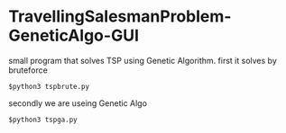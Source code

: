 # TravellingSalesmanProblem-GeneticAlgo-GUI

small program that solves TSP using Genetic Algorithm.
first it solves by bruteforce

`$python3 tspbrute.py `

secondly we are useing Genetic Algo

`$python3 tspga.py `
